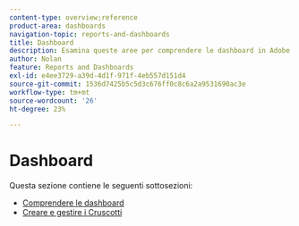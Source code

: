 ```yaml
---
content-type: overview;reference
product-area: dashboards
navigation-topic: reports-and-dashboards
title: Dashboard
description: Esamina queste aree per comprendere le dashboard in Adobe Workfront.
author: Nolan
feature: Reports and Dashboards
exl-id: e4ee3729-a39d-4d1f-971f-4eb557d151d4
source-git-commit: 1536d7425b5c5d3c676ff0c8c6a2a9531690ac3e
workflow-type: tm+mt
source-wordcount: '26'
ht-degree: 23%

---
```


# Dashboard

Questa sezione contiene le seguenti sottosezioni:

* [Comprendere le dashboard](../../reports-and-dashboards/dashboards/understanding-dashboards/understand-dashboards.md)
* [Creare e gestire i Cruscotti](../../reports-and-dashboards/dashboards/creating-and-managing-dashboards/create-and-manage-dashboards.md)
